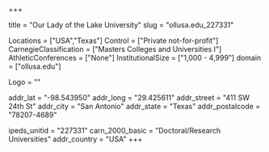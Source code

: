 
+++

title = "Our Lady of the Lake University"
slug = "ollusa.edu_227331"

Locations = ["USA","Texas"]
Control = ["Private not-for-profit"]
CarnegieClassification = ["Masters Colleges and Universities I"]
AthleticConferences = ["None"]
InstitutionalSize = ["1,000 - 4,999"]
domain = ["ollusa.edu"]

Logo = ""

addr_lat = "-98.543950"
addr_long = "29.425611"
addr_street = "411 SW 24th St"
addr_city = "San Antonio"
addr_state = "Texas"
addr_postalcode = "78207-4689"

ipeds_unitid = "227331"
carn_2000_basic = "Doctoral/Research Universities"
addr_country = "USA"
+++
    
